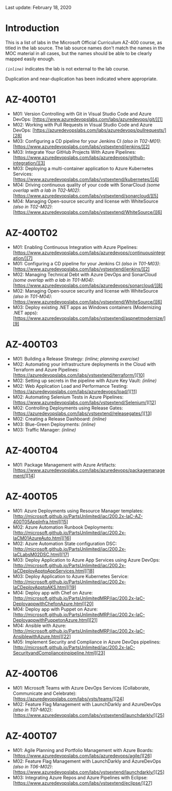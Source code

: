 Last update: February 18, 2020

# Introduction

This is a list of labs in the Microsoft Official Curriculum AZ-400 course, as titled in the lab source.  The lab source names don't match the names in the MOC material in all cases, but the names should be able to be clearly mapped easily enough.

_`(inline)`_ indicates the lab is not external to the lab course.

Duplication and near-duplication has been indicated where appropriate.

# AZ-400T01  
 
* M01: Version Controlling with Git in Visual Studio Code and Azure DevOps: [https://www.azuredevopslabs.com/labs/azuredevops/git/][1] 
* M02: Working with Pull Requests in Visual Studio Code and Azure DevOps: [https://azuredevopslabs.com/labs/azuredevops/pullrequests/][28] 
* M03: Configuring a CD pipeline for your Jenkins CI _(also in T02-M01)_: [https://www.azuredevopslabs.com/labs/vstsextend/jenkins/][2]
* M03: Integrate Your GitHub Projects With Azure Pipelines: [https://www.azuredevopslabs.com/labs/azuredevops/github-integration/][3] 
* M03: Deploying a multi-container application to Azure Kubernetes Services: [https://www.azuredevopslabs.com/labs/vstsextend/kubernetes/][4] 
* M04: Driving continuous quality of your code with SonarCloud _(some overlap with a lab in T02-M02)_: [https://www.azuredevopslabs.com/labs/vstsextend/sonarcloud/][5]
* M04: Managing Open-source security and license with WhiteSource _(also in T02-M02)_: [https://www.azuredevopslabs.com/labs/vstsextend/WhiteSource/][6]
    
# AZ-400T02
 
* M01: Enabling Continuous Integration with Azure Pipelines: [https://www.azuredevopslabs.com/labs/azuredevops/continuousintegration/][7] 
* M01: Configuring a CD pipeline for your Jenkins CI _(also in T01-M03)_: [https://www.azuredevopslabs.com/labs/vstsextend/jenkins/][2]
* M02: Managing Technical Debt with Azure DevOps and SonarCloud  _(some overlap with a lab in T01-M04)_: [https://www.azuredevopslabs.com/labs/azuredevops/sonarcloud/][8]
* M02: Managing Open-source security and license with WhiteSource _(also in T01-M04)_: [https://www.azuredevopslabs.com/labs/vstsextend/WhiteSource/][6]
* M03: Deploy existing .NET apps as Windows containers (Modernizing .NET apps): [https://www.azuredevopslabs.com/labs/vstsextend/aspnetmodernize/][9]   

# AZ-400T03  
 
* M01: Building a Release Strategy: _(inline; planning exercise)_
* M02: Automating your infrastructure deployments in the Cloud with Terraform and Azure Pipelines: [https://azuredevopslabs.com/labs/vstsextend/terraform/][10] 
* M02: Setting up secrets in the pipeline with Azure Key Vault: _(inline)_
* M02: Web Application Load and Performance Testing: [https://azuredevopslabs.com/labs/azuredevops/load/][11] 
* M02: Automating Selenium Tests in Azure Pipelines: [https://www.azuredevopslabs.com/labs/vstsextend/Selenium/][12] 
* M02: Controlling Deployments using Release Gates: [https://azuredevopslabs.com/labs/vstsextend/releasegates/][13] 
* M02: Creating a Release Dashboard: _(inline)_
* M03: Blue-Green Deployments: _(inline)_
* M03: Traffic Manager: _(inline)_  

# AZ-400T04
 
* M01: Package Management with Azure Artifacts: [https://www.azuredevopslabs.com/labs/azuredevops/packagemanagement/][14]   

# AZ-400T05  
 
* M01: Azure Deployments using Resource Manager templates: [http://microsoft.github.io/PartsUnlimited/iac/200.2x-IaC-AZ-400T05AppInfra.html][15] 
* M02: Azure Automation Runbook Deployments: [http://microsoft.github.io/PartsUnlimited/iac/200.2x-IaCM01AzureAuto.html][16] 
* M02: Azure Automation State configuration DSC: [http://microsoft.github.io/PartsUnlimited/iac/200.2x-IaCLabsM02DSC.html][17] 
* M03: Deploy Application to Azure App Services using Azure DevOps: [http://microsoft.github.io/PartsUnlimited/iac/200.2x-IaCDeployApptoAppServices.html][18] 
* M03: Deploy Application to Azure Kubernetes Service: [http://microsoft.github.io/PartsUnlimited/iac/200.2x-IaCDeployApptoAKS.html][19] 
* M04: Deploy app with Chef on Azure: [http://microsoft.github.io/PartsUnlimitedMRP/iac/200.2x-IaC-DeployappwithChefonAzure.html][20] 
* M04: Deploy app with Puppet on Azure: [http://microsoft.github.io/PartsUnlimitedMRP/iac/200.2x-IaC-DeployappwithPuppetonAzure.html][21] 
* M04: Ansible with Azure: [http://microsoft.github.io/PartsUnlimitedMRP/iac/200.2x-IaC-AnsiblewithAzure.html][22] 
* M05: Implement Security and Compliance in Azure DevOps pipelines: [http://microsoft.github.io/PartsUnlimited/iac/200.2x-IaC-SecurityandComplianceinpipeline.html][23]   

# AZ-400T06
 
* M01: Microsoft Teams with Azure DevOps Services (Collaborate, Communicate and Celebrate): [https://azuredevopslabs.com/labs/vsts/teams/][24] 
* M02: Feature Flag Management with LaunchDarkly and AzureDevOps _(also in T07-M02)_: [https://www.azuredevopslabs.com/labs/vstsextend/launchdarkly/][25]

# AZ-400T07
 
* M01: Agile Planning and Portfolio Management with Azure Boards: [https://www.azuredevopslabs.com/labs/azuredevops/agile/][26] 
* M02: Feature Flag Management with LaunchDarkly and AzureDevOps _(also in T06-M02)_: [https://www.azuredevopslabs.com/labs/vstsextend/launchdarkly/][25]
* M03: Integrating Azure Repos and Azure Pipelines with Eclipse: [https://www.azuredevopslabs.com/labs/vstsextend/eclipse/][27]   
  
[1]: https://www.azuredevopslabs.com/labs/azuredevops/git/
[28]: https://azuredevopslabs.com/labs/azuredevops/pullrequests/
[2]: https://www.azuredevopslabs.com/labs/vstsextend/jenkins/
[3]: https://www.azuredevopslabs.com/labs/azuredevops/github-integration/
[4]: https://www.azuredevopslabs.com/labs/vstsextend/kubernetes/
[5]: https://www.azuredevopslabs.com/labs/vstsextend/sonarcloud/
[6]: https://www.azuredevopslabs.com/labs/vstsextend/WhiteSource/
[7]: https://www.azuredevopslabs.com/labs/azuredevops/continuousintegration/
[8]: https://www.azuredevopslabs.com/labs/azuredevops/sonarcloud/
[9]: https://www.azuredevopslabs.com/labs/vstsextend/aspnetmodernize/
[10]: https://azuredevopslabs.com/labs/vstsextend/terraform/
[11]: https://azuredevopslabs.com/labs/azuredevops/load/
[12]: https://www.azuredevopslabs.com/labs/vstsextend/Selenium/
[13]: https://azuredevopslabs.com/labs/vstsextend/releasegates/
[14]: https://www.azuredevopslabs.com/labs/azuredevops/packagemanagement/
[15]: http://microsoft.github.io/PartsUnlimited/iac/200.2x-IaC-AZ-400T05AppInfra.html
[16]: http://microsoft.github.io/PartsUnlimited/iac/200.2x-IaCM01AzureAuto.html
[17]: http://microsoft.github.io/PartsUnlimited/iac/200.2x-IaCLabsM02DSC.html
[18]: http://microsoft.github.io/PartsUnlimited/iac/200.2x-IaCDeployApptoAppServices.html
[19]: http://microsoft.github.io/PartsUnlimited/iac/200.2x-IaCDeployApptoAKS.html
[20]: http://microsoft.github.io/PartsUnlimitedMRP/iac/200.2x-IaC-DeployappwithChefonAzure.html
[21]: http://microsoft.github.io/PartsUnlimitedMRP/iac/200.2x-IaC-DeployappwithPuppetonAzure.html
[22]: http://microsoft.github.io/PartsUnlimitedMRP/iac/200.2x-IaC-AnsiblewithAzure.html
[23]: http://microsoft.github.io/PartsUnlimited/iac/200.2x-IaC-SecurityandComplianceinpipeline.html
[24]: https://azuredevopslabs.com/labs/vsts/teams/
[25]: https://www.azuredevopslabs.com/labs/vstsextend/launchdarkly/
[26]: https://www.azuredevopslabs.com/labs/azuredevops/agile/
[27]: https://www.azuredevopslabs.com/labs/vstsextend/eclipse/
